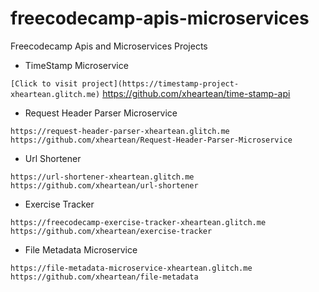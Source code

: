 # freecodecamp-apis-microservices
Freecodecamp Apis and Microservices Projects

* TimeStamp Microservice

`[Click to visit project](https://timestamp-project-xheartean.glitch.me)`
https://github.com/xheartean/time-stamp-api

* Request Header Parser Microservice
```
https://request-header-parser-xheartean.glitch.me
https://github.com/xheartean/Request-Header-Parser-Microservice
```

* Url Shortener
```
https://url-shortener-xheartean.glitch.me
https://github.com/xheartean/url-shortener
```

* Exercise Tracker
```
https://freecodecamp-exercise-tracker-xheartean.glitch.me
https://github.com/xheartean/exercise-tracker
```

* File Metadata Microservice
```
https://file-metadata-microservice-xheartean.glitch.me
https://github.com/xheartean/file-metadata
```
